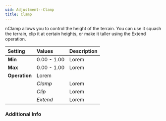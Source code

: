 ```yaml
---
uid: Adjustment--Clamp
title: Clamp
---
```


nClamp allows you to control the height of the terrain. You can use it squash the terrain, clip it at certain heights, or make it taller using the Extend operation.

| Setting       | Values      | Description |
| :------------ | :---------- | :---------- |
| **Min**       | 0.00 - 1.00 | Lorem       |
| **Max**       | 0.00 - 1.00 | Lorem       |
| **Operation** | Lorem       |
|               | *Clamp*     | Lorem       |
|               | *Clip*      | Lorem       |
|               | *Extend*    | Lorem       |

### Additional Info

